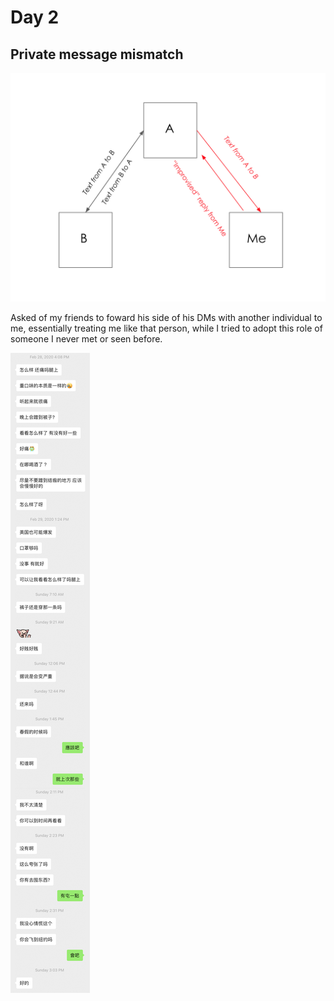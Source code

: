 # Day 2
## Private message mismatch

![chat dia](assets/1.png)

Asked of my friends to foward his side of his DMs with another individual to me, essentially treating me like that person, while I tried to adopt this role of someone I never met or seen before.

![chat](assets/chat.png)

